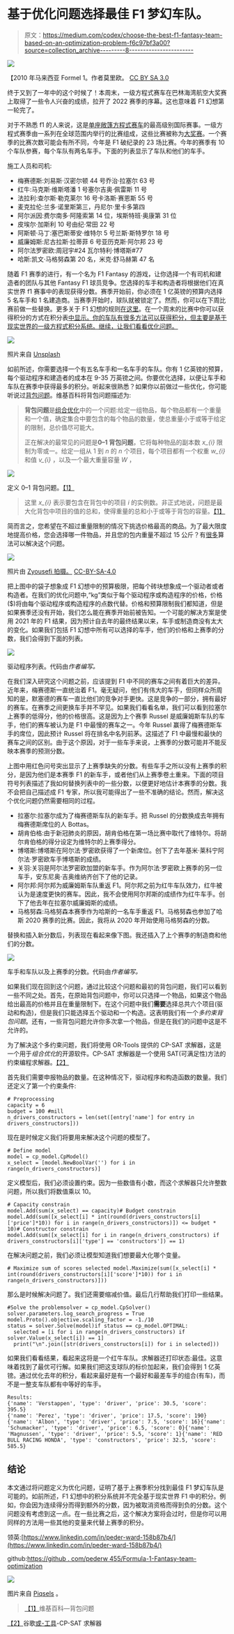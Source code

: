 # 基于优化问题选择最佳 F1 梦幻车队。

> 原文：<https://medium.com/codex/choose-the-best-f1-fantasy-team-based-on-an-optimization-problem-f6c97bf3a00?source=collection_archive---------8----------------------->

![](img/13520a917328e5779bb806d6356c678d.png)

【2010 年马来西亚 Formel 1。作者莫里欧。 [CC BY SA 3.0](https://creativecommons.org/licenses/by-sa/3.0/no/)

终于又到了一年中的这个时候了！本周末，一级方程式赛车在巴林海湾航空大奖赛上取得了一些令人兴奋的成绩，拉开了 2022 赛季的序幕。这也意味着 F1 幻想第一轮完了。

对于不熟悉 f1 的人来说，这是[单座敞篷方程式赛车](https://en.wikipedia.org/wiki/Formula_racing)的最高级别国际赛事。一级方程式赛季由一系列在全球范围内举行的比赛组成，这些比赛被称为[大奖赛](https://en.wikipedia.org/wiki/List_of_Formula_One_Grands_Prix)。一个赛季的比赛次数可能会有所不同，今年是 F1 破纪录的 23 场比赛。今年的赛季有 10 个车队参赛，每个车队有两名车手。下面的列表显示了车队和他们的车手。

施工人员和司机:

*   梅赛德斯:刘易斯·汉密尔顿 44 号乔治·拉塞尔 63 号
*   红牛:马克斯·维斯塔潘 1 号塞尔吉奥·佩雷斯 11 号
*   法拉利:查尔斯·勒克莱尔 16 号卡洛斯·赛恩斯 55 号
*   麦克拉伦:兰多·诺里斯第三，丹尼尔·里卡多第四
*   阿尔派因:费尔南多·阿隆索第 14 位，埃斯特班·奥康第 31 位
*   皮埃尔·加斯利 10 号由纪·常田 22 号
*   阿斯顿·马丁:塞巴斯蒂安·维特尔 5 号兰斯·斯特罗尔 18 号
*   威廉姆斯:尼古拉斯·拉蒂菲 6 号亚历克斯·阿尔邦 23 号
*   阿尔法罗密欧:周冠宇#24 瓦尔特利·博塔斯#77
*   哈斯:凯文·马格努森第 20 名，米克·舒马赫第 47 名

随着 F1 赛季的进行，有一个名为 F1 Fantasy 的游戏，让你选择一个有司机和建造者的团队与其他 Fantasy F1 球员竞争。您选择的车手和构造者将根据他们在真实世界 f1 赛事中的表现获得分数。赛季开始前，你必须在 1 亿英镑的预算内选择 5 名车手和 1 名建造商。当赛季开始时，球队就被锁定了。然而，你可以在下周比赛前做一些替换。更多关于 F1 幻想的规则[在这里](https://fantasy.formula1.com/game-rules)。在一个周末的比赛中你可以获得积分的方式在积分表[中显示。你的车队有很多方法可以获得积分，但主要是基于现实世界的一级方程式积分系统。继续，让我们看看优化问题。](https://fantasy.formula1.com/points-scoring)

![](img/8055fd93cc9b6a41c531a43b243219ff.png)

照片来自 [Unsplash](https://unsplash.com/photos/VLqAp1oNTXQ)

如前所述，你需要选择一个有五名车手和一名车手的车队。你有 1 亿英镑的预算，每个驱动程序和建造者的成本在 9-35 万英镑之间。你要优化选择，以便让车手和车队在赛季中获得最多的积分。听起来很熟悉？如果你以前做过一些优化，你可能听说过[背包问题](https://en.wikipedia.org/wiki/Knapsack_problem)。维基百科将背包问题描述为:

> **背包问题**是[组合优化](https://en.wikipedia.org/wiki/Combinatorial_optimization)中的一个问题:给定一组物品，每个物品都有一个重量和一个值，确定集合中要包含的每个物品的数量，使总重量小于或等于给定的限制，总价值尽可能大。
> 
> 正在解决的最常见的问题是**0–1 背包问题**，它将每种物品的副本数 *x_{i}* 限制为零或一。给定一组从 1 到 *n* 的 *n* 个项目，每个项目都有一个权重 *w_{i}* 和值 *v_{i}* ，以及一个最大重量容量 *W* ，

![](img/d41907c0e3421b391f1badea498a8fb7.png)

定义 0–1 背包问题。[【1】](https://en.wikipedia.org/wiki/Knapsack_problem)

> 这里 *x_{i}* 表示要包含在背包中的项目 *i* 的实例数。非正式地说，问题是最大化背包中项目的值的总和，使得重量的总和小于或等于背包的容量。[【1】](https://en.wikipedia.org/wiki/Knapsack_problem)

简而言之，您希望在不超过重量限制的情况下挑选价格最高的商品。为了最大限度地提高价格，您会选择哪一件物品，并且您的包内重量不超过 15 公斤？有[很多](https://www.geeksforgeeks.org/0-1-knapsack-problem-dp-10/)算法可以解决这个问题。

![](img/108c755aa2f7b769d3989ca0927d85b6.png)

照片由 [Zyousefi 拍摄。](https://commons.wikimedia.org/wiki/File:Knap_sack.png) [CC-BY-SA-4.0](https://commons.wikimedia.org/wiki/Category:CC-BY-SA-4.0)

把上图中的袋子想象成 F1 幻想中的预算极限，把每个砖块想象成一个驱动者或者构造者。在我们的优化问题中,“kg”类似于每个驱动程序或构造程序的价格，价格($)将由每个驱动程序或构造程序的点数代替。价格和预算限制我们都知道，但是如果赛季还没有开始，我们怎么能在赛季开始前被告知。一个可能的解决方案是使用 2021 年的 F1 结果，因为预计自去年的最终结果以来，车手或制造商没有太大的变化。如果我们包括 F1 幻想中所有可以选择的车手，他们的价格和上赛季的分数，我们会得到下面的列表。

![](img/c1d8278df32818bb453b5dba2eb84b11.png)

驱动程序列表。代码由*作者编写。*

在我们深入研究这个问题之前，应该提到 F1 中不同的赛车之间有着巨大的差异。近年来，梅赛德斯一直统治着 F1。毫无疑问，他们有伟大的车手，但同样众所周知的是，默塞德的赛车一直比他们的竞争对手更快。这是竞争的一部分，拥有最好的赛车。在赛季之间更换车手并不罕见。如果我们看看名单，我们可以看到拉塞尔上赛季的低得分，他的价格很高。这是因为上个赛季 Russel 是威廉姆斯车队的车手，他们的赛车被认为是 F1 中最慢的赛车之一。今年 Russel 赢得了梅赛德斯车手的席位，因此预计 Russel 将在排名中名列前茅。这描述了 F1 中最慢和最快的赛车之间的区别。由于这个原因，对于一些车手来说，上赛季的分数可能并不能反映本赛季的预测分数。

上图中用红色问号突出显示了上赛季缺失的分数。有些车手之所以没有上赛季的积分，是因为他们是本赛季 F1 的新车手，或者他们从上赛季卷土重来。下面的项目符号列表描述了我如何替换列表中的一些分数，以便更好地估计本赛季的分数。我不会把自己描述成 F1 专家，所以我可能得出了一些不准确的结论。然而，解决这个优化问题仍然需要相同的过程。

*   拉塞尔:拉塞尔成为了梅赛德斯车队的新车手。把 Russel 的分数换成去年拥有梅赛德斯席位的人 Bottas。
*   胡肯伯格:由于新冠肺炎的原因，胡肯伯格在第一场比赛中取代了维特尔。将胡尔肯伯格的得分设定为维特尔的上赛季得分。
*   博塔斯:博塔斯在阿尔法·罗密欧获得了一个新席位。创下了去年基米·莱科宁阿尔法·罗密欧车手博塔斯的成绩。
*   关羽:关羽是阿尔法罗密欧加盟的新车手。作为阿尔法·罗密欧上赛季的另一位车手，安东尼奥·吉奥维纳齐创下了他的记录。
*   阿尔邦:阿尔邦为威廉姆斯车队重返 F1。阿尔邦之前为红牛车队效力，红牛被认为是速度更快的赛车。因此，我不会使用阿尔邦斯的成绩作为红牛车手。创下了他去年在拉塞尔威廉姆斯的成绩。
*   马格努森:马格努森本赛季作为哈斯的一名车手重返 F1。马格努森也参加了哈斯 2020 赛季的比赛。因此，我将从 2020 年开始使用马格努森的分数。

替换和插入新分数后，列表现在看起来像下图。我还插入了上个赛季的制造商和他们的分数。

![](img/fcc96a17c4d9076396527ddda3a2aff9.png)

车手和车队以及上赛季的分数。代码由*作者编写。*

如果我们现在回到这个问题，通过比较这个问题和最初的背包问题，我们可以看到一些不同之处。首先，在原始背包问题中，你可以只选择一个物品，如果这个物品给出最高的价格并且在重量限制下。在这个问题中我们**需要**选择总共六个项目(驱动和构造)，但是我们只能选择五个驱动和一个构造。这表明我们有一个*多约束背包问题*。还有，一些背包问题允许你多次拿一个物品，但是在我们的问题中这是不允许的。

为了解决这个多约束问题，我们将使用 OR-Tools 提供的 CP-SAT 求解器，这是一个用于*组合优化*的开源软件。CP-SAT 求解器是一个使用 SAT(可满足性)方法的约束编程求解器。[【2】](https://developers.google.com/optimization/cp/cp_solver)

首先我们需要申报物品的数量。在这种情况下，驱动程序和构造函数的数量。我们还定义了第一个约束条件:

```
# Preprocessing 
capacity = 6
budget = 100 #mill
n_drivers_constructors = len(set([entry['name'] for entry in drivers_constructors]))
```

现在是时候定义我们将要用来解决这个问题的模型了。

```
# Define model
model = cp_model.CpModel()
x_select = [model.NewBoolVar('') for i in range(n_drivers_constructors)]
```

定义模型后，我们必须设置约束。因为一些数值有小数，而这个求解器只允许整数问题，所以我们将数值乘以 10。

```
# Capacity constrain
model.Add(sum(x_select) == capacity)# Budget constrain
model.Add(sum([x_select[i] * int(round(drivers_constructors[i]['price']*10)) for i in range(n_drivers_constructors)]) <= budget * 10)# Constructor constrain
model.Add(sum([x_select[i] for i in range(n_drivers_constructors) if drivers_constructors[i]['type'] == 'constructors']) == 1)
```

在解决问题之前，我们必须让模型知道我们想要最大化哪个变量。

```
# Maximize sum of scores selected model.Maximize(sum([x_select[i] * int(round(drivers_constructors[i]['score']*10)) for i in range(n_drivers_constructors)]))
```

那么是时候解决问题了。我们还需要缩减价值。最后几行帮助我们打印一些结果。

```
#Solve the problemsolver = cp_model.CpSolver()
solver.parameters.log_search_progress = True
model.Proto().objective.scaling_factor = -1./10       
status = solver.Solve(model)if status == cp_model.OPTIMAL:
  selected = [i for i in range(n_drivers_constructors) if                      solver.Value(x_select[i]) == 1]
  print("\n".join([str(drivers_constructors[i]) for i in selected]))
```

如果我们看看结果，看起来这将是一个红牛车队。求解器还打印状态:最佳。这意味着找到了最优可行解。如果我们把这支球队的标价加起来，我们会得到 1 亿英镑。通过优化去年的积分，看起来最好是有一个最好和最差车手的组合(有车)，而不是一整支车队都有中等好的车手。

```
Results:
{'name': 'Verstappen', 'type': 'driver', 'price': 30.5, 'score': 395.5}
{'name': 'Perez', 'type': 'driver', 'price': 17.5, 'score': 190}{'name': 'Albon', 'type': 'driver', 'price': 7.5, 'score': 16}{'name': 'Schumacker', 'type': 'driver', 'price': 6.5, 'score': 0}{'name': 'Magnussen', 'type': 'driver', 'price': 5.5, 'score': 1}{'name': 'RED BULL RACING HONDA', 'type': 'constructors', 'price': 32.5, 'score': 585.5}
```

## 结论

本文通过将问题定义为优化问题，证明了基于上赛季积分找到最佳 F1 梦幻车队是可能的。如前所述，F1 幻想中的积分系统并不完全基于现实世界 F1 中的积分。例如，你会因为连续得分而得到额外的分数，因为被取消资格而得到负的分数。这个问题没有考虑到这一点。在一些比赛之后，这个解决方案将会过时，但是你可以用同样的方法用一些其他的变量来代替上赛季的积分。

领英:[https://www.linkedin.com/in/peder-ward-158b87b4/](https://www.linkedin.com/in/peder-ward-158b87b4/)

github:[https://github . com/pederw 455/Formula-1-Fantasy-team-optimization](https://github.com/pederw455/Formula-1-Fantasy-team-optimization)

![](img/750e87dd8bff7801c06696bf381186aa.png)

图片来自 [Piqsels](https://www.piqsels.com/no/public-domain-photo-obani) 。

> [【1】](https://en.wikipedia.org/wiki/Knapsack_problem)维基百科—背包问题

[【2】](https://developers.google.com/optimization/cp/cp_solver)谷歌[或-工具](https://developers.google.com/optimization)-CP-SAT 求解器